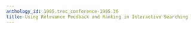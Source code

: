 ```yaml
---
anthology_id: 1995.trec_conference-1995.36
title: Using Relevance Feedback and Ranking in Interactive Searching
---
```

